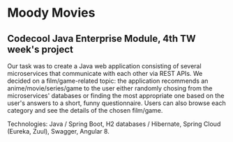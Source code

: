 # Moody Movies
## Codecool Java Enterprise Module, 4th TW week's project

Our task was to create a Java web application consisting of several microservices that communicate with each other via REST APIs. We decided on a film/game-related topic: the application recommends an anime/movie/series/game to the user either randomly chosing from the microservices' databases or finding the most appropriate one based on the user's answers to a short, funny questionnaire. Users can also browse each category and see the details of the chosen film/game.

Technologies: Java / Spring Boot, H2 databases / Hibernate, Spring Cloud (Eureka, Zuul), Swagger, Angular 8.
